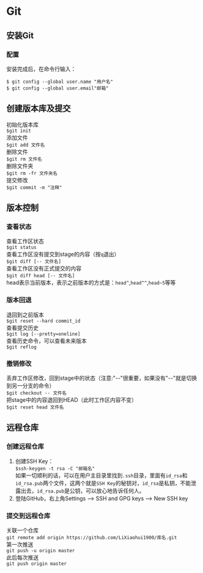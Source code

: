 # Git
## 安装Git
### 配置
安装完成后，在命令行输入：
```
$ git config --global user.name "用户名"
$ git config --global user.email"邮箱"
```
## 创建版本库及提交
初始化版本库  
`$git init`  
添加文件  
`$git add 文件名`  
删除文件  
`$git rm 文件名`  
删除文件夹  
`$git rm -fr 文件夹名`  
提交修改  
`$git commit -m "注释"`  
## 版本控制
### 查看状态
查看工作区状态  
`$git status`  
查看工作区没有提交到stage的内容（按`q`退出）  
`$git diff [-- 文件名]`  
查看工作区没有正式提交的内容  
`$git diff head [-- 文件名]`  
head表示当前版本，表示之前版本的方式是：`head^`,`head^^`,`head~5`等等  
### 版本回退
退回到之前版本  
`$git reset --hard commit_id`  
查看提交历史  
`$git log [--pretty=oneline]`  
查看历史命令，可以查看未来版本  
`$git reflog`  
### 撤销修改
丢弃工作区修改，回到stage中的状态（注意:"--"很重要，如果没有"--"就是切换到另一分支的命令）  
`$git checkout -- 文件名`  
把stage中的内容退回到HEAD（此时工作区内容不变）  
`$git reset head 文件名`  
## 远程仓库
### 创建远程仓库
1. 创建SSH Key：  
`$ssh-keygen -t rsa -C "邮箱名"`  
如果一切顺利的话，可以在用户主目录里找到`.ssh`目录，里面有`id_rsa`和`id_rsa.pub`两个文件，这两个就是`SSH Key`的秘钥对，`id_rsa`是私钥，不能泄露出去，`id_rsa.pub`是公钥，可以放心地告诉任何人。  
2. 登陆GitHub，右上角Settings --> SSH and GPG keys --> New SSH key  
### 提交到远程仓库
关联一个仓库  
`git remote add origin https://github.com/LiXiaohui1900/库名.git`  
第一次推送  
`git push -u origin master`  
此后每次推送  
`git push origin master`  